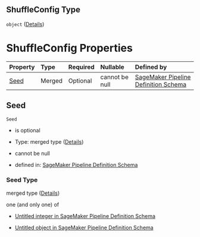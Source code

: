## ShuffleConfig Type

`object` ([Details](pipeline-definition-definitions-trainingstep-properties-arguments-properties-inputdataconfig-items-properties-shuffleconfig.md))

# ShuffleConfig Properties

| Property      | Type   | Required | Nullable       | Defined by                                                                                                                                                                                                                                                                                                                   |
| :------------ | :----- | :------- | :------------- | :--------------------------------------------------------------------------------------------------------------------------------------------------------------------------------------------------------------------------------------------------------------------------------------------------------------------------- |
| [Seed](#seed) | Merged | Optional | cannot be null | [SageMaker Pipeline Definition Schema](pipeline-definition-definitions-integerargumentvalue.md "https://github.com/jerrypeng7773/sagemaker-model-building-pipeline-definition-JSON-schema/schema/#/definitions/TrainingStep/properties/Arguments/properties/InputDataConfig/items/properties/ShuffleConfig/properties/Seed") |

## Seed



`Seed`

*   is optional

*   Type: merged type ([Details](pipeline-definition-definitions-integerargumentvalue.md))

*   cannot be null

*   defined in: [SageMaker Pipeline Definition Schema](pipeline-definition-definitions-integerargumentvalue.md "https://github.com/jerrypeng7773/sagemaker-model-building-pipeline-definition-JSON-schema/schema/#/definitions/TrainingStep/properties/Arguments/properties/InputDataConfig/items/properties/ShuffleConfig/properties/Seed")

### Seed Type

merged type ([Details](pipeline-definition-definitions-integerargumentvalue.md))

one (and only one) of

*   [Untitled integer in SageMaker Pipeline Definition Schema](pipeline-definition-definitions-integerargumentvalue-oneof-0.md "check type definition")

*   [Untitled object in SageMaker Pipeline Definition Schema](pipeline-definition-definitions-getfunction.md "check type definition")
